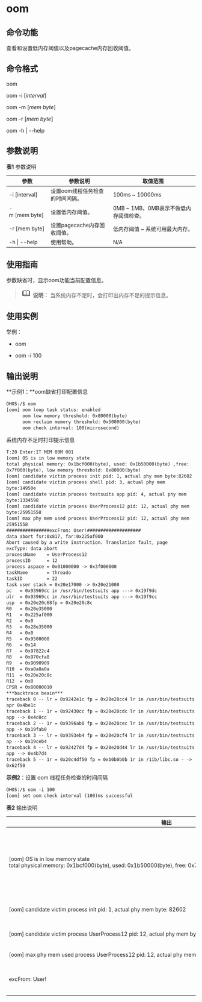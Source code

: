# oom


## 命令功能

查看和设置低内存阈值以及pagecache内存回收阈值。


## 命令格式

oom

oom -i [_interval_]

oom -m [_mem byte_]

oom -r [_mem byte_]

oom -h | --help


## 参数说明

  **表1** 参数说明

| 参数 | 参数说明 | 取值范围 | 
| -------- | -------- | -------- |
| -i&nbsp;[interval] | 设置oom线程任务检查的时间间隔。 | 100ms&nbsp;~&nbsp;10000ms | 
| -m&nbsp;[mem&nbsp;byte] | 设置低内存阈值。 | 0MB&nbsp;~&nbsp;1MB，0MB表示不做低内存阈值检查。 | 
| -r&nbsp;[mem&nbsp;byte] | 设置pagecache内存回收阈值。 | 低内存阈值&nbsp;~&nbsp;系统可用最大内存。 | 
| -h&nbsp;\|&nbsp;--help | 使用帮助。 | N/A | 


## 使用指南

  参数缺省时，显示oom功能当前配置信息。
> ![icon-note.gif](public_sys-resources/icon-note.gif) **说明：**
> 当系统内存不足时，会打印出内存不足的提示信息。


## 使用实例

举例：

- oom

- oom -i 100


## 输出说明

**示例1：**oom缺省打印配置信息

  
```
OHOS:/$ oom
[oom] oom loop task status: enabled
      oom low memory threshold: 0x80000(byte)
      oom reclaim memory threshold: 0x500000(byte)
      oom check interval: 100(microsecond)
```

系统内存不足时打印提示信息

  
```
T:20 Enter:IT MEM 00M 001
[oom] OS is in low memory state
total physical memory: 0x1bcf000(byte), used: 0x1b50000(byte) ,free: 0x7f000(byte), low memory threshold: 0x80000(byte)
[oom] candidate victim process init pid: 1, actual phy mem byte:82602
[oom] candidate victim process shell pid: 3, actual phy mem byte:14950e
[oom] candidate victim process testsuits app pid: 4, actual phy mem byte:1334598
[oom] candidate victim process UserProcess12 pid: 12, actual phy mem byte:25951558
[oom] max phy mem used process UserProcess12 pid: 12, actual phy mem 25951558
################excFrom: User!####################
data abort fsr:0x817, far:0x225af000
Abort caused by a write instruction. Translation fault, page
excType: data abort
processName    = UserProcess12
processID      = 12
process aspace = 0х01000000 -> 0х3f000000
taskName       = threado
taskID         = 22
task user stack = 0х20e17000 -> 0х20e21000
pc   = 0x93969dc in /usr/bin/testsuits app ---> 0x19f9dc
ulr  = 0x93969cc in /usr/bin/testsuits app ---> 0x19f9cc
usp  = 0х20e20c68fp = 0x20e20c8c
R0   = 0х20e35000
R1   = 0x225af000
R2   = 0x0
R3   = 0х28e35000
R4   = 0х0
R5   = 0х9500000
R6   = 0х14
R7   = 0х97822c4
R8   = 0x970cfa8
R9   = 0x9090909
R10  = 0xa0a0a0a
R11  = 0x20e20c8c
R12  = 0х0
CPSR = 0х80000010
***backtrace beain***
traceback 0 -- lr = 0x9242e1c fp = 0х20e20cc4 lr in /usr/bin/testsuits apr 0x4be1c
traceback 1 -- 1r = 0х92430cc fp = 0x20e20cdc lr in /usr/bin/testsuits app --> 0x4c0cc
traceback 2 -- 1r = 0x9396ab0 fp = 0x20e20cec lr in /usr/bin/testsuits app -> 0х19fab0
traceback 3 -- lr = 0x9393eb4 fp = 0x20e20cf4 lr in /usr/bin/testsuits ap --> 0x19ceb4
traceback 4 -- lr = 0x92427d4 fp = 0x20e20d44 lr in /usr/bin/testsuits app --> 0x4b7d4
traceback 5 -- 1r = 0x20c4df50 fp = 0хb0b0b0b 1r in /1ib/libc.so - -> 0x62f50
```


**示例2**：设置 oom 线程任务检查的时间间隔


  
```
OHOS:/$ oom -i 100
[oom] set oom check interval (100)ms successful
```


  **表2** 输出说明

| 输出 | 说明 | 
| -------- | -------- |
| [oom]&nbsp;OS&nbsp;is&nbsp;in&nbsp;low&nbsp;memory&nbsp;state<br/>total&nbsp;physical&nbsp;memory:&nbsp;0x1bcf000(byte),&nbsp;used:&nbsp;0x1b50000(byte),&nbsp;free:&nbsp;0x7f000(byte),&nbsp;low&nbsp;memory&nbsp;threshold:&nbsp;0x80000(byte) | 操作系统处于低内存状态。<br/>整个系统可用物理内存为0x1bcf000&nbsp;byte，已经使用了&nbsp;0x1b50000&nbsp;byte，&nbsp;还剩0x7f000&nbsp;byte，当前设置的低内存阈值为0x80000&nbsp;byte。 | 
| [oom]&nbsp;candidate&nbsp;victim&nbsp;process&nbsp;init&nbsp;pid:&nbsp;1,&nbsp;actual&nbsp;phy&nbsp;mem&nbsp;byte:&nbsp;82602 | 打印当前各个进程的内存使用情况，init进程实际占用物理内存82602byte。 | 
| [oom]&nbsp;candidate&nbsp;victim&nbsp;process&nbsp;UserProcess12&nbsp;pid:&nbsp;12,&nbsp;actual&nbsp;phy&nbsp;mem&nbsp;byte:&nbsp;25951558 | UserProcess12进程实际使用25951558byte内存。 | 
| [oom]&nbsp;max&nbsp;phy&nbsp;mem&nbsp;used&nbsp;process&nbsp;UserProcess12&nbsp;pid:&nbsp;12,&nbsp;actual&nbsp;phy&nbsp;mem:&nbsp;25951558 | 当前使用内存最多的进程是UserProcess12。 | 
| excFrom:&nbsp;User! | 当系统处于低内存的情况下，UserProcess12进程再去申请内存时失败退出。 | 
